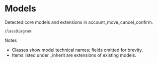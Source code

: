 # Models

Detected core models and extensions in account_move_cancel_confirm.

```mermaid
classDiagram
```

Notes
- Classes show model technical names; fields omitted for brevity.
- Items listed under _inherit are extensions of existing models.
